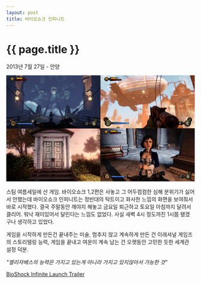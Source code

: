 ```yaml
---
layout: post
title: 바이오쇼크 인피니트 
---
```


{{ page.title }}
================

<p class="meta">2013년 7월 27일 - 안양</p>

![바이오쇼크 인피니트](/images/bioshock.png) 

스팀 여름세일에 산 게임. 바이오쇼크 1,2편은 사놓고 그 어두컴컴한 심해 분위기가 싫어서 안했는데 바이오쇼크 인피니트는 정반대의 탁트이고 화사한 느낌의 화면을 보여줘서 바로 시작했다. 결국 주말동안 깨야지 해놓고 금요일 퇴근하고 토요일 아침까지 달려서 클리어. 워낙 재미있어서 달린다는 느낌도 없었다. 사실 새벽 4시 정도까진 1시쯤 됐겠구나 생각하고 있었다. 

게임을 시작하게 만든건 끝내주는 미술, 멈추지 않고 계속하게 만든 건 이래셔널 게임즈의 스토리텔링 능력, 게임을 끝내고 여운이 계속 남는 건 오랫동안 고민한 듯한 세계관 설정  덕분. 

_"엘리자베스의 능력은 가지고 있는게 아니라 가지고 있지않아서 가능한 것"_

[BioShock Infinite Launch Trailer](http://youtu.be/uB9yYfKq4ZA)